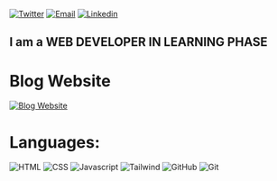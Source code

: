 <a href="https://twitter.com/kapil_cena1"><img alt="Twitter" src="https://img.shields.io/badge/Twitter-Twitter%20Link-blue?style=flat-square&logo=twitter"></a>
<a href="mailto:k.sarkar81@gmail.com"><img alt="Email" src="https://img.shields.io/badge/Email-Mail%20Me-brightgreen?style=flat-square&logo=gmail"></a>
<a href="https://www.linkedin.com/in/kapil-sarkar-439754249/"><img alt="Linkedin" src="https://img.shields.io/badge/Linkedin-Connect%20Me-red?style=flat-square&logo=linkedin"></a>


## I am a **WEB DEVELOPER IN LEARNING PHASE** ##


# **Blog Website** ##
<a href="https://hashnode.com/@kapil2"><img alt="Blog Website" src="https://img.shields.io/badge/Blog-Visit%20It-yellow?style=flat-square&logo=hashnode"></a>

# Languages:

![HTML](https://img.shields.io/badge/-HTML-05122A?style=flat&logo=HTML5)
![CSS](https://img.shields.io/badge/-CSS-05122A?style=flat&logo=CSS3)
![Javascript](https://img.shields.io/badge/-Javascript-05122A?style=flat&logo=javascript)
![Tailwind](https://img.shields.io/badge/-Tailwind-black?style=flat&logo=tailwindcss&logoColor=007ACC)
![GitHub](https://img.shields.io/badge/-GitHub-05122A?style=flat&logo=github)
![Git](https://img.shields.io/badge/-Git-05122A?style=flat&logo=git)

<!---
kapilsarkar/kapilsarkar is a ✨ special ✨ repository because its `README.md` (this file) appears on your GitHub profile.
You can click the Preview link to take a look at your changes.
--->
